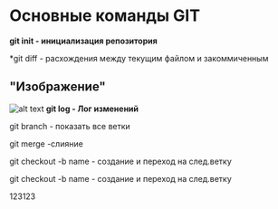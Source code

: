# Основные команды GIT
**git init - инициализация репозитория**

*git diff - расхождения между текущим файлом и закоммиченным

## "Изображение"
![alt text](https://i.pinimg.com/originals/e9/7f/52/e97f52c36a9cb1e2ff4f2f7e4d39dfd1.jpg)
**git log - Лог изменений**

git branch - показать все ветки

git merge -слияние

git checkout -b name - создание и переход на след.ветку

git checkout -b name - создание и переход на след.ветку

123123
